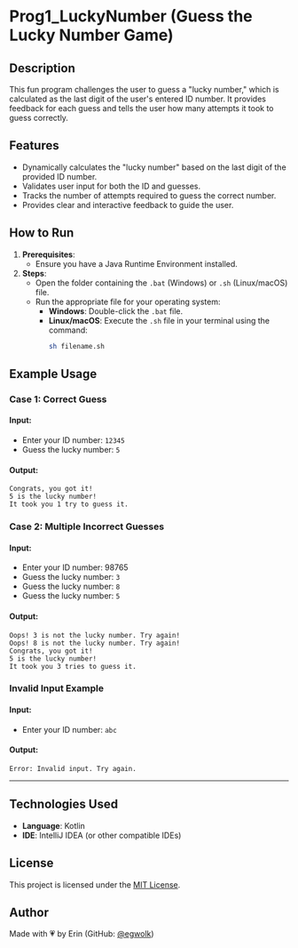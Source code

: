 # **Prog1_LuckyNumber (Guess the Lucky Number Game)**

## **Description**
This fun program challenges the user to guess a "lucky number," which is calculated as the last digit of the user's entered ID number. It provides feedback for each guess and tells the user how many attempts it took to guess correctly.

## **Features**
- Dynamically calculates the "lucky number" based on the last digit of the provided ID number.
- Validates user input for both the ID and guesses.
- Tracks the number of attempts required to guess the correct number.
- Provides clear and interactive feedback to guide the user.

## **How to Run**
1. **Prerequisites**:
   - Ensure you have a Java Runtime Environment installed.
2. **Steps**:
   - Open the folder containing the `.bat` (Windows) or `.sh` (Linux/macOS) file.
   - Run the appropriate file for your operating system:
     - **Windows**: Double-click the `.bat` file.
     - **Linux/macOS**: Execute the `.sh` file in your terminal using the command:
       ```bash
       sh filename.sh
       ```

## **Example Usage**
### **Case 1: Correct Guess**
#### **Input**:
- Enter your ID number: `12345`
- Guess the lucky number: `5`

#### **Output**:
```plaintext
Congrats, you got it!
5 is the lucky number!
It took you 1 try to guess it.
```

### **Case 2: Multiple Incorrect Guesses**
#### **Input**:
- Enter your ID number: 98765
- Guess the lucky number: `3`
- Guess the lucky number: `8`
- Guess the lucky number: `5`

#### **Output**:
```plaintext
Oops! 3 is not the lucky number. Try again!
Oops! 8 is not the lucky number. Try again!
Congrats, you got it!
5 is the lucky number!
It took you 3 tries to guess it.
```

### **Invalid Input Example**
#### **Input**:
- Enter your ID number: `abc`

#### **Output**:
```plaintext
Error: Invalid input. Try again.
```

---
## **Technologies Used**
- **Language**: Kotlin
- **IDE**: IntelliJ IDEA (or other compatible IDEs)

## License
This project is licensed under the [MIT License](../../LICENSE).

## **Author**
Made with 💗 by Erin (GitHub: [@egwolk](https://github.com/ewgolk))  
